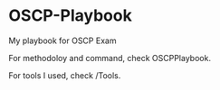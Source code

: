 # OSCP-Playbook
My playbook for OSCP Exam

For methodoloy and command, check OSCPPlaybook.


For tools I used, check /Tools.

